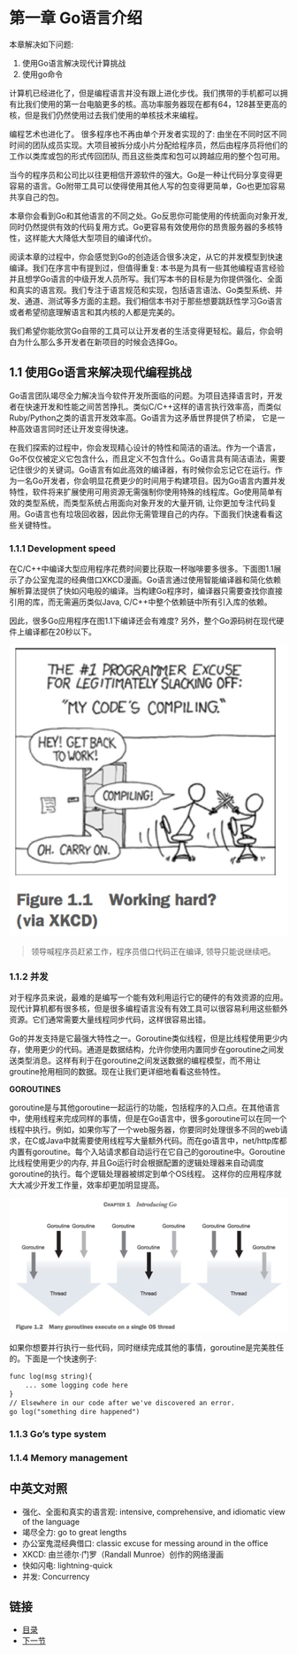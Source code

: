 第一章 Go语言介绍
=================

本章解决如下问题:
1. 使用Go语言解决现代计算挑战
2. 使用go命令

计算机已经进化了，但是编程语言并没有跟上进化步伐。我们携带的手机都可以拥有比我们使用的第一台电脑更多的核。高功率服务器现在都有64，128甚至更高的核，但是我们仍然使用过去我们使用的单核技术来编程。

编程艺术也进化了。 很多程序也不再由单个开发者实现的了: 由坐在不同时区不同时间的团队成员实现。大项目被拆分成小片分配给程序员，然后由程序员将他们的工作以类库或包的形式传回团队, 而且这些类库和包可以跨越应用的整个包可用。

当今的程序员和公司比以往更相信开源软件的强大。Go是一种让代码分享变得更容易的语言。Go附带工具可以使得使用其他人写的包变得更简单，Go也更加容易共享自己的包。

本章你会看到Go和其他语言的不同之处。Go反思你可能使用的传统面向对象开发, 同时仍然提供有效的代码复用方式。Go更容易有效使用你的昂贵服务器的多核特性，这样能大大降低大型项目的编译代价。

阅读本章的过程中，你会感觉到Go的创造适合很多决定，从它的并发模型到快速编译。我们在序言中有提到过，但值得重复: 本书是为具有一些其他编程语言经验并且想学Go语言的中级开发人员所写。我们写本书的目标是为你提供强化、全面和真实的语言观。我们专注于语言规范和实现，包括语言语法、Go类型系统、并发、通道、测试等多方面的主题。我们相信本书对于那些想要跳跃性学习Go语言或者希望彻底理解语言和其内核的人都是完美的。

我们希望你能欣赏Go自带的工具可以让开发者的生活变得更轻松。最后，你会明白为什么那么多开发者在新项目的时候会选择Go。

## 1.1 使用Go语言来解决现代编程挑战

Go语言团队竭尽全力解决当今软件开发所面临的问题。为项目选择语言时，开发者在快速开发和性能之间苦苦挣扎。类似C/C++这样的语言执行效率高，而类似Ruby/Python之类的语言开发效率高。Go语言为这矛盾世界提供了桥梁， 它是一种高效语言同时还让开发变得快速。

在我们探索的过程中，你会发现精心设计的特性和简洁的语法。作为一个语言，Go不仅仅被定义它包含什么，而且定义不包含什么。Go语言具有简洁语法，需要记住很少的关键词。Go语言有如此高效的编译器，有时候你会忘记它在运行。作为一名Go开发者，你会明显花费更少的时间用于构建项目。因为Go语言内置并发特性，软件将来扩展使用可用资源无需强制你使用特殊的线程库。Go使用简单有效的类型系统，而类型系统占用面向对象开发的大量开销, 让你更加专注代码复用。Go语言也有垃圾回收器，因此你无需管理自己的内存。下面我们快速看看这些关键特性。

### 1.1.1 Development speed
在C/C++中编译大型应用程序花费时间要比获取一杯咖啡要多很多。下面图1.1展示了办公室鬼混的经典借口XKCD漫画。Go语言通过使用智能编译器和简化依赖解析算法提供了快如闪电般的编译。当构建Go程序时，编译器只需要查找你直接引用的库，而无需遍历类似Java, C/C++中整个依赖链中所有引入库的依赖。

因此，很多Go应用程序在图1.1下编译还会有难度? 另外，整个Go源码树在现代硬件上编译都在20秒以下。

![](images/1.1.jpg?raw=true)

> 领导喊程序员赶紧工作，程序员借口代码正在编译, 领导只能说继续吧。

### 1.1.2 并发
对于程序员来说，最难的是编写一个能有效利用运行它的硬件的有效资源的应用。现代计算机都有很多核，但是很多编程语言没有有效工具可以很容易利用这些额外资源。它们通常需要大量线程同步代码，这样很容易出错。

Go的并发支持是它最强大特性之一。Goroutine类似线程，但是比线程使用更少内存，使用更少的代码。通道是数据结构，允许你使用内置同步在goroutine之间发送类型消息。这样有利于在goroutine之间发送数据的编程模型，而不用让groutine抢用相同的数据。现在让我们更详细地看看这些特性。

**GOROUTINES**

goroutine是与其他goroutine一起运行的功能，包括程序的入口点。在其他语言中，使用线程来完成同样的事情，但是在Go语言中，很多goroutine可以在同一个线程中执行。例如，如果你写了一个web服务器，你要同时处理很多不同的web请求，在C或Java中就需要使用线程写大量额外代码。而在go语言中，net/http库都内置有goroutine。每个入站请求都自动运行在它自己的goroutine中。Goroutine比线程使用更少的内存, 并且Go运行时会根据配置的逻辑处理器来自动调度goroutine的执行。每个逻辑处理器被绑定到单个OS线程。 这样你的应用程序就大大减少开发工作量，效率却更加明显提高。

![](images/1.2.jpg?raw=true)

如果你想要并行执行一些代码，同时继续完成其他的事情，goroutine是完美胜任的。下面是一个快速例子:
```
func log(msg string){
    ... some logging code here
}
// Elsewhere in our code after we've discovered an error.
go log("something dire happened")
```

### 1.1.3 Go’s type system

### 1.1.4 Memory management

## 中英文对照 
- 强化、全面和真实的语言观: intensive, comprehensive, and idiomatic view of the language
- 竭尽全力: go to great lengths
- 办公室鬼混经典借口: classic excuse for messing around in the office
- XKCD: 由兰德尔·门罗（Randall Munroe）创作的网络漫画
- 快如闪电: lightning-quick
- 并发: Concurrency

## 链接
- [目录](../README.md)
- [下一节](1.2.md)
